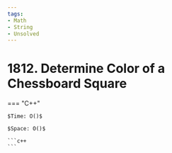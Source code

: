 ```yaml
---
tags:
- Math
- String
- Unsolved
---
```



# 1812. Determine Color of a Chessboard Square

=== "C++"

    $Time: O()$

    $Space: O()$

    ```c++
    ```